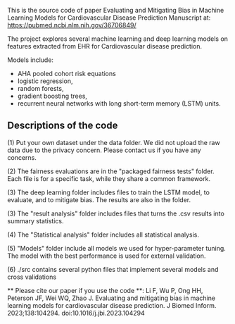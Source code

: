 This is the source code of paper
Evaluating and Mitigating Bias in Machine Learning Models for Cardiovascular Disease Prediction
Manuscript at: https://pubmed.ncbi.nlm.nih.gov/36706849/


The project explores several machine learning and deep learning models on features extracted from EHR for Cardiovascular disease prediction.

Models include:
* AHA pooled cohort risk equations
* logistic regression, 
* random forests, 
* gradient boosting trees, 
* recurrent neural networks with long short-term memory (LSTM) units.

## Descriptions of the code

(1) Put your own dataset under the data folder. We did not upload the raw data due to the privacy concern. Please contact us if you have any concerns.

(2) The fairness evaluations are in the "packaged fairness tests" folder. Each file is for a specific task, while they share a common framework. 

(3) The deep learning folder includes files to train the LSTM model, to evaluate, and to mitigate bias. The results are also in the folder.

(3) The "result analysis" folder includes files that turns the .csv results into summary statistics. 

(4) The "Statistical analysis" folder includes all statistical analysis. 

(5) "Models" folder include all models we used for hyper-parameter tuning. The model with the best performance is used for external validation.

(6) ./src contains several python files that implement several models and cross validations
 
** Please cite our paper if you use the code **:
Li F, Wu P, Ong HH, Peterson JF, Wei WQ, Zhao J. Evaluating and mitigating bias in machine learning models for cardiovascular disease prediction. J Biomed Inform. 2023;138:104294. doi:10.1016/j.jbi.2023.104294
